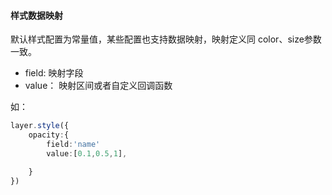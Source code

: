 #### 样式数据映射

默认样式配置为常量值，某些配置也支持数据映射，映射定义同 color、size参数一致。

- field: 映射字段
- value： 映射区间或者自定义回调函数

如：

```ts
layer.style({
    opacity:{
        field:'name'
        value:[0.1,0.5,1],

    }
})
```
